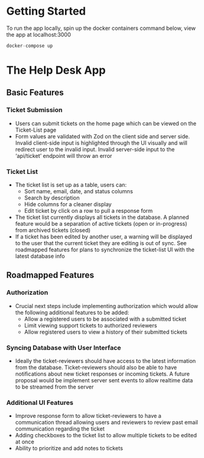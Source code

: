 # Getting Started

To run the app locally, spin up the docker containers command below, view the app at localhost:3000

```js
docker-compose up
```

# The Help Desk App
## Basic Features
### Ticket Submission
- Users can submit tickets on the home page which can be viewed on the Ticket-List page
- Form values are validated with Zod on the client side and server side. Invalid client-side input is highlighted through the UI visually and will redirect user to the invalid input. Invalid server-side input to the ‘api/ticket’ endpoint will throw an error

### Ticket List
- The ticket list is set up as a table, users can:
    - Sort name, email, date, and status columns
    - Search by description
    - Hide columns for a cleaner display
    - Edit ticket by click on a row to pull a response form
- The ticket list currently displays all tickets in the database. A planned feature would be a separation of active tickets (open or in-progress) from archived tickets (closed)
- If a ticket has been edited by another user, a warning will be displayed to the user that the current ticket they are editing is out of sync. See roadmapped features for plans to synchronize the ticket-list UI with the latest database info

## Roadmapped Features
### Authorization
- Crucial next steps include implementing authorization which would allow the following additional features to be added:
    - Allow a registered users to be associated with a submitted ticket
    - Limit viewing support tickets to authorized reviewers
    - Allow registered users to view a history of their submitted tickets

### Syncing Database with User Interface
- Ideally the ticket-reviewers should have access to the latest information from the database. Ticket-reviewers should also be able to have notifications about new ticket responses or incoming tickets. A future proposal would be implement server sent events to allow realtime data to be streamed from the server

### Additional UI Features
- Improve response form to allow ticket-reviewers to have a communication thread allowing users and reviewers to review past email communication regarding the ticket
- Adding checkboxes to the ticket list to allow multiple tickets to be edited at once
- Ability to prioritize and add notes to tickets